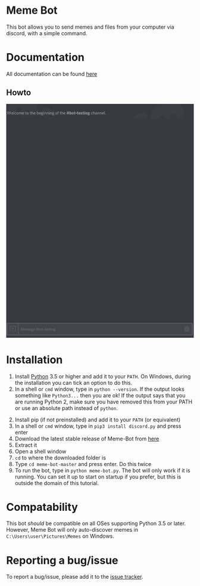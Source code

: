 # Meme Bot
This bot allows you to send memes and files from your computer via discord, with a simple command.

# Documentation
All documentation can be found [here](https://github.com/Restioson/meme-bot/wiki)

## Howto
![Howto gif](https://raw.githubusercontent.com/Restioson/meme-bot/master/meme-bot.gif "Demonstration showing how to send memes using the meme bot")

# Installation
1. Install [Python](https://www.python.org/) 3.5 or higher and add it to your `PATH`. On Windows, during the installation you can tick an option to do this.
2. In a shell or `cmd` window, type in `python --version`. If the output looks something like `Python3...` then you are ok! If the output says that you are running Python 2, make sure you have removed this from your PATH or use an absolute path instead of `python`.
> 
2. Install pip (if not preinstalled) and add it to your `PATH` (or equivalent)
3. In a shell or `cmd` window, type in `pip3 install discord.py` and press enter
4. Download the latest stable release of Meme-Bot from [here](https://github.com/Restioson/meme-bot/releases/latest)
5. Extract it
6. Open a shell window
7. `cd` to where the downloaded folder is
8. Type `cd meme-bot-master` and press enter. Do this twice
9. To run the bot, type in `python meme-bot.py`. The bot will only work if it is running. You can set it up to start on startup if you prefer, but this is outside the domain of this tutorial.

# Compatability
This bot *should* be compatible on all OSes supporting Python 3.5 or later. However, Meme Bot will only auto-discover memes in `C:\Users\user\Pictures\Memes` on Windows.

# Reporting a bug/issue
To report a bug/issue, please add it to the [issue tracker](https://github.com/Restioson/meme-bot/issues).
